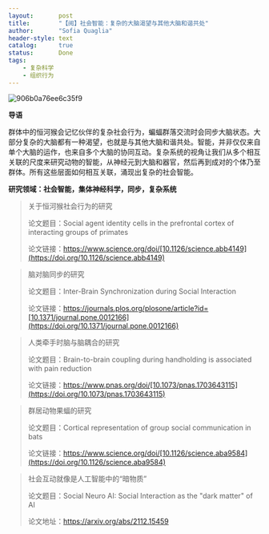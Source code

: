 ```yaml
---
layout:       post
title:        "【阅】社会智能：复杂的大脑渴望与其他大脑和谐共处"
author:       "Sofia Quaglia"
header-style: text
catalog:      true
status:		  Done
tags:
    - 复杂科学
    - 组织行为
---
```


![906b0a76ee6c35f9](https://img.czhread.asia/img/202304151043628.png)



**导语**

群体中的恒河猴会记忆伙伴的复杂社会行为，蝙蝠群落交流时会同步大脑状态。大部分复杂的大脑都有一种渴望，也就是与其他大脑和谐共处。智能，并非仅仅来自单个大脑的运作，也来自多个大脑的协同互动。复杂系统的视角让我们从多个相互关联的尺度来研究动物的智能，从神经元到大脑和器官，然后再到成对的个体乃至群体。所有这些层面如何相互关联，涌现出复杂的社会智能。

********************************************************研究领域：**社会智能，集体神经科学，同步，复杂系统**********************************************************

> 关于恒河猴社会行为的研究
>
> 论文题目：Social agent identity cells in the prefrontal cortex of interacting groups of primates
>
> 论文链接：https://www.science.org/doi/[10.1126/science.abb4149](https://doi.org/10.1126/science.abb4149)

> 脑对脑同步的研究
> 
> 论文题目：Inter-Brain Synchronization during Social Interaction
> 
> 论文链接：https://journals.plos.org/plosone/article?id=[10.1371/journal.pone.0012166](https://doi.org/10.1371/journal.pone.0012166) 

> 人类牵手时脑与脑耦合的研究
> 
> 论文题目：Brain-to-brain coupling during handholding is associated with pain reduction
> 
> 论文链接：https://www.pnas.org/doi/[10.1073/pnas.1703643115](https://doi.org/10.1073/pnas.1703643115) 

> 群居动物果蝠的研究
> 
> 论文题目：Cortical representation of group social communication in bats
> 
> 论文链接：https://www.science.org/doi/[10.1126/science.aba9584](https://doi.org/10.1126/science.aba9584) 

> 社会互动就像是人工智能中的“暗物质”
> 
> 论文题目：Social Neuro AI: Social Interaction as the "dark matter" of AI
> 
> 论文地址：https://arxiv.org/abs/2112.15459

